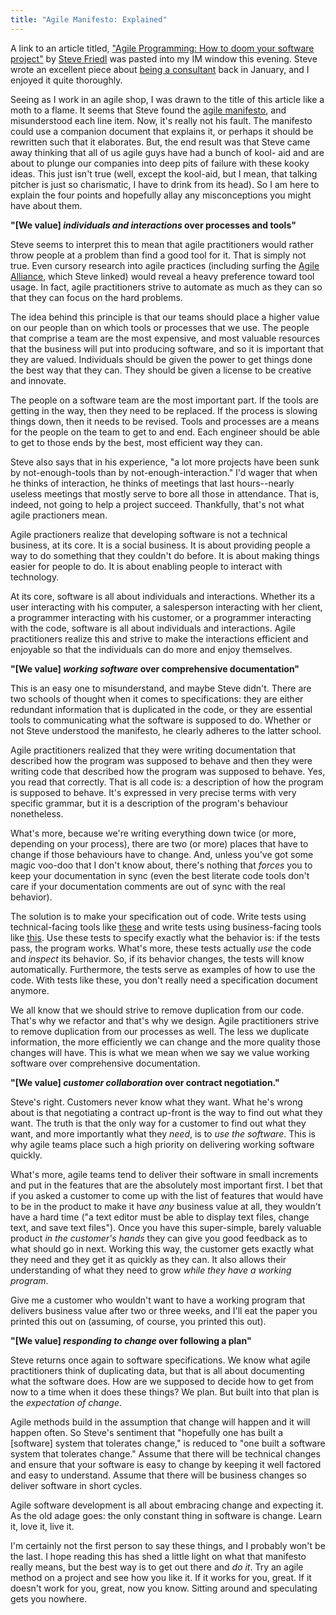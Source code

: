 ```yaml
---
title: "Agile Manifesto: Explained"
---
```

A link to an article titled, ["Agile Programming: How to doom your software
project"][1] by [Steve Friedl][2] was pasted into my IM window this evening.
Steve wrote an excellent piece about [being a consultant][3] back in January,
and I enjoyed it quite thoroughly.

Seeing as I work in an agile shop, I was drawn to the title of this article
like a moth to a flame. It seems that Steve found the [agile manifesto][4],
and misunderstood each line item. Now, it's really not his fault. The
manifesto could use a companion document that explains it, or perhaps it
should be rewritten such that it elaborates. But, the end result was that
Steve came away thinking that all of us agile guys have had a bunch of kool-
aid and are about to plunge our companies into deep pits of failure with these
kooky ideas. This just isn't true (well, except the kool-aid, but I mean, that
talking pitcher is just so charismatic, I have to drink from its head). So I
am here to explain the four points and hopefully allay any misconceptions you
might have about them.

**"\[We value\] _individuals and interactions_ over processes and tools"**


Steve seems to interpret this to mean that agile practitioners would rather
throw people at a problem than find a good tool for it. That is simply not
true. Even cursory research into agile practices (including surfing the [Agile
Alliance][5], which Steve linked) would reveal a heavy preference toward tool
usage. In fact, agile practitioners strive to automate as much as they can so
that they can focus on the hard problems.

The idea behind this principle is that our teams should place a higher value
on our people than on which tools or processes that we use. The people that
comprise a team are the most expensive, and most valuable resources that the
business will put into producing software, and so it is important that they
are valued. Individuals should be given the power to get things done the best
way that they can. They should be given a license to be creative and innovate.

The people on a software team are the most important part. If the tools are
getting in the way, then they need to be replaced. If the process is slowing
things down, then it needs to be revised. Tools and processes are a means for
the people on the team to get to and end. Each engineer should be able to get
to those ends by the best, most efficient way they can.

Steve also says that in his experience, "a lot more projects have been sunk by
not-enough-tools than by not-enough-interaction." I'd wager that when he
thinks of interaction, he thinks of meetings that last hours--nearly useless
meetings that mostly serve to bore all those in attendance. That is, indeed,
not going to help a project succeed. Thankfully, that's not what agile
practioners mean.

Agile practioners realize that developing software is not a technical
business, at its core. It is a social business. It is about providing people a
way to do something that they couldn't do before. It is about making things
easier for people to do. It is about enabling people to interact with
technology.

At its core, software is all about individuals and interactions. Whether its a
user interacting with his computer, a salesperson interacting with her client,
a programmer interacting with his customer, or a programmer interacting with
the code, software is all about individuals and interactions. Agile
practitioners realize this and strive to make the interactions efficient and
enjoyable so that the individuals can do more and enjoy themselves.

**"\[We value\] _working software_ over comprehensive documentation"**


This is an easy one to misunderstand, and maybe Steve didn't. There are two
schools of thought when it comes to specifications: they are either redundant
information that is duplicated in the code, or they are essential tools to
communicating what the software is supposed to do. Whether or not Steve
understood the manifesto, he clearly adheres to the latter school.

Agile practitioners realized that they were writing documentation that
described how the program was supposed to behave and then they were writing
code that described how the program was supposed to behave. Yes, you read that
correctly. That is all code is: a description of how the program is supposed
to behave. It's expressed in very precise terms with very specific grammar,
but it is a description of the program's behaviour nonetheless.

What's more, because we're writing everything down twice (or more, depending
on your process), there are two (or more) places that have to change if those
behaviours have to change. And, unless you've got some magic voo-doo that I
don't know about, there's nothing that _forces_ you to keep your documentation
in sync (even the best literate code tools don't care if your documentation
comments are out of sync with the real behavior).

The solution is to make your specification out of code. Write tests using
technical-facing tools like [these][6] and write tests using business-facing
tools like [this][7]. Use these tests to specify exactly what the behavior is:
if the tests pass, the program works. What's more, these tests actually _use_
the code and _inspect_ its behavior. So, if its behavior changes, the tests
will know automatically. Furthermore, the tests serve as examples of how to
use the code. With tests like these, you don't really need a specification
document anymore.

We all know that we should strive to remove duplication from our code. That's
why we refactor and that's why we design. Agile practitioners strive to remove
duplication from our processes as well. The less we duplicate information, the
more efficiently we can change and the more quality those changes will have.
This is what we mean when we say we value working software over comprehensive
documentation.

**"\[We value\] _customer collaboration_ over contract negotiation."**


Steve's right. Customers never know what they want. What he's wrong about is
that negotiating a contract up-front is the way to find out what they want.
The truth is that the only way for a customer to find out what they want, and
more importantly what they _need_, is to _use the software_. This is why agile
teams place such a high priority on delivering working software quickly.

What's more, agile teams tend to deliver their software in small increments
and put in the features that are the absolutely most important first. I bet
that if you asked a customer to come up with the list of features that would
have to be in the product to make it have _any_ business value at all, they
wouldn't have a hard time ("a text editor must be able to display text files,
change text, and save text files"). Once you have this super-simple, barely
valuable product _in the customer's hands_ they can give you good feedback as
to what should go in next. Working this way, the customer gets exactly what
they need and they get it as quickly as they can. It also allows their
understanding of what they need to grow _while they have a working program_.

Give me a customer who wouldn't want to have a working program that delivers
business value after two or three weeks, and I'll eat the paper you printed
this out on (assuming, of course, you printed this out).

**"\[We value\] _responding to change_ over following a plan"**


Steve returns once again to software specifications. We know what agile
practitioners think of duplicating data, but that is all about documenting
what the software does. How are we supposed to decide how to get from now to a
time when it does these things? We plan. But built into that plan is the
_expectation of change_.

Agile methods build in the assumption that change will happen and it will
happen often. So Steve's sentiment that "hopefully one has built a \[software\]
system that tolerates change," is reduced to "one built a software system that
tolerates change." Assume that there will be technical changes and ensure that
your software is easy to change by keeping it well factored and easy to
understand. Assume that there will be business changes so deliver software in
short cycles.

Agile software development is all about embracing change and expecting it. As
the old adage goes: the only constant thing in software is change. Learn it,
love it, live it.


I'm certainly not the first person to say these things, and I probably won't
be the last. I hope reading this has shed a little light on what that
manifesto really means, but the best way is to get out there and _do it_. Try
an agile method on a project and see how you like it. If it works for you,
great. If it doesn't work for you, great, now you know. Sitting around and
speculating gets you nowhere.

   [1]: http://www.unixwiz.net/archives/2005/07/agile_programmi_1.html

   [2]: http://www.unixwiz.net/blog/

   [3]: http://www.unixwiz.net/techtips/be-consultant.html

   [4]: http://www.agilemanifesto.org/

   [5]: http://www.agilealliance.com/home

   [6]: http://c2.com/cgi/wiki?TestingFramework

   [7]: http://fit.c2.com/

